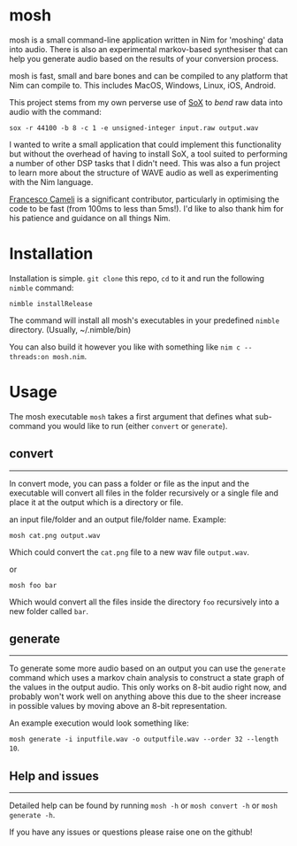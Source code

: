 # mosh

mosh is a small command-line application written in Nim for 'moshing' data into audio. There is also an experimental markov-based synthesiser that can help you generate audio based on the results of your conversion process.


mosh is fast, small and bare bones and can be compiled to any platform that Nim can compile to. This includes MacOS, Windows, Linux, iOS, Android.


This project stems from my own perverse use of [SoX](http://sox.sourceforge.net) to _bend_ raw data into audio with the command:

`sox -r 44100 -b 8 -c 1 -e unsigned-integer input.raw output.wav`


I wanted to write a small application that could implement this functionality but without the overhead of having to install SoX, a tool suited to performing a number of other DSP tasks that I didn't need. This was also a fun project to learn more about the structure of WAVE audio as well as experimenting with the Nim language.


[Francesco Cameli](github.com/vitreo12) is a significant contributor, particularly in optimising the code to be fast (from 100ms to less than 5ms!). I'd like to also thank him for his patience and guidance on all things Nim.


# Installation

Installation is simple. `git clone` this repo, `cd` to it and run the following `nimble` command:

`nimble installRelease`

The command will install all mosh's executables in your predefined `nimble` directory. (Usually, ~/.nimble/bin)

You can also build it however you like with something like `nim c --threads:on mosh.nim`.

# Usage


The mosh executable `mosh` takes a first argument that defines what sub-command you would like to run (either `convert` or `generate`).


## convert
---

In convert mode, you can pass a folder or file as the input and the executable will convert all files in the folder recursively or a single file and place it at the output which is a directory or file.


 an input file/folder and an output file/folder name. Example:

`mosh cat.png output.wav`

Which could convert the `cat.png` file to a new wav file `output.wav`.

or

`mosh foo bar`

Which would convert all the files inside the directory `foo` recursively into a new folder called `bar`.

## generate
---

To generate some more audio based on an output you can use the `generate` command which uses a markov chain analysis to construct a state graph of the values in the output audio. This only works on 8-bit audio right now, and probably won't work well on anything above this due to the sheer increase in possible values by moving above an 8-bit representation.

An example execution would look something like:

`mosh generate -i inputfile.wav -o outputfile.wav --order 32 --length 10`.

## Help and issues
---


Detailed help can be found by running `mosh -h` or `mosh convert -h` or `mosh generate -h`.

If you have any issues or questions please raise one on the github!

